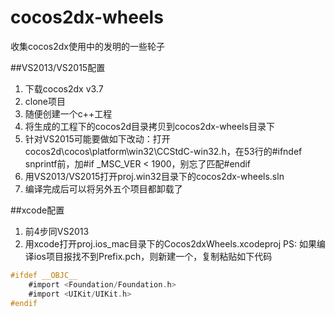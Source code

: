 # cocos2dx-wheels
收集cocos2dx使用中的发明的一些轮子


##VS2013/VS2015配置
1. 下载cocos2dx v3.7
2. clone项目
3. 随便创建一个c++工程
4. 将生成的工程下的cocos2d目录拷贝到cocos2dx-wheels目录下
5. 针对VS2015可能要做如下改动：打开cocos2d\cocos\platform\win32\CCStdC-win32.h，在53行的#ifndef snprintf前，加#if _MSC_VER < 1900，别忘了匹配#endif
6. 用VS2013/VS2015打开proj.win32目录下的cocos2dx-wheels.sln
7. 编译完成后可以将另外五个项目都卸载了

##xcode配置
1. 前4步同VS2013
2. 用xcode打开proj.ios_mac目录下的Cocos2dxWheels.xcodeproj
PS: 如果编译ios项目报找不到Prefix.pch，则新建一个，复制粘贴如下代码
```Objective-C
#ifdef __OBJC__
    #import <Foundation/Foundation.h>
    #import <UIKit/UIKit.h>
#endif
```
